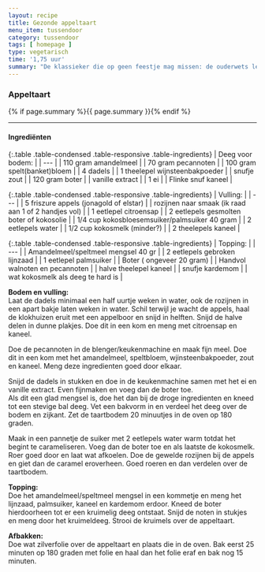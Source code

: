 ```yaml
---
layout: recipe
title: Gezonde appeltaart
menu_item: tussendoor
category: tussendoor
tags: [ homepage ]
type: vegetarisch
time: '1,75 uur'
summary: "De klassieker die op geen feestje mag missen: de ouderwets lekkere appeltaart! Maar dan met een gezonde bodem waardoor het ook nog eens een feestje voor je lichaam is."
---
```


### Appeltaart

{% if page.summary %}{{ page.summary }}{% endif %}

---

#### Ingredi&euml;nten

{:.table .table-condensed .table-responsive .table-ingredients}
| Deeg voor bodem: |
| --- |
| 110 gram amandelmeel |
| 70 gram pecannoten |
| 100 gram spelt(banket)bloem |
| 4 dadels |
| 1 theelepel wijnsteenbakpoeder |
| snufje zout |
| 120 gram boter |
| vanille extract |
| 1 ei |
| Flinke snuf kaneel |


{:.table .table-condensed .table-responsive .table-ingredients}
| Vulling: |
| --- |
| 5 friszure appels (jonagold of elstar) |
| rozijnen naar smaak (ik raad aan 1 of 2 handjes vol) |
| 1 eetlepel citroensap |
| 2 eetlepels gesmolten boter of  kokosolie |
| 1/4 cup kokosbloesemsuiker/palmsuiker 40 gram |
| 2 eetlepels water |
| 1/2 cup kokosmelk (minder?) |
| 2 theelepels kaneel |


{:.table .table-condensed .table-responsive .table-ingredients}
| Topping: |
| --- |
| Amandelmeel/speltmeel mengsel 40 gr |
| 2 eetlepels gebroken lijnzaad |
| 1 eetlepel palmsuiker |
| Boter ( ongeveer 20 gram) |
| Handvol walnoten en pecannoten |
| halve theelepel kaneel |
| snufje kardemom |
| wat kokosmelk als deeg te hard is |

**Bodem en vulling:**  
Laat de dadels minimaal een half uurtje weken in water, ook de rozijnen in een apart bakje laten weken in water.
Schil terwijl je wacht de appels, haal de klokhuizen eruit met een appelboor en snijd in helften.
Snijd de halve delen in dunne plakjes. Doe dit in een kom en meng met citroensap en kaneel.

Doe de pecannoten in de blenger/keukenmachine en maak fijn meel.
Doe dit in een kom met het amandelmeel, speltbloem, wjinsteenbakpoeder, zout en kaneel. Meng deze ingredienten goed door elkaar.

Snijd de dadels in stukken en doe in de keukenmachine samen met het ei en vanille extract.
Even fijnmaken en voeg dan de boter toe.  
Als dit een glad mengsel is, doe het dan bij de droge ingredienten en kneed tot een stevige bal deeg. 
Vet een bakvorm in en verdeel het deeg over de bodem en zijkant.
Zet de taartbodem 20 minuutjes in de oven op 180 graden.

Maak in een pannetje de suiker met 2 eetlepels water warm totdat het begint te carameliseren.
Voeg dan de boter toe en als laatste de kokosmelk. Roer goed door en laat wat afkoelen.
Doe de gewelde rozijnen bij de appels en giet dan de caramel eroverheen. Goed roeren en dan verdelen over de taartbodem.

**Topping:**  
Doe het amandelmeel/speltmeel mengsel in een kommetje en meng het lijnzaad, palmsuiker, kaneel en kardemom erdoor. Kneed de boter hierdoorheen tot er een kruimelig deeg ontstaat. Snijd de noten in stukjes en meng door het kruimeldeeg. Strooi de kruimels over de appeltaart.

**Afbakken:**  
Doe wat zilverfolie over de appeltaart en plaats die in de oven. Bak eerst 25 minuten op 180 graden met folie en haal dan het folie eraf en bak nog 15 minuten.
